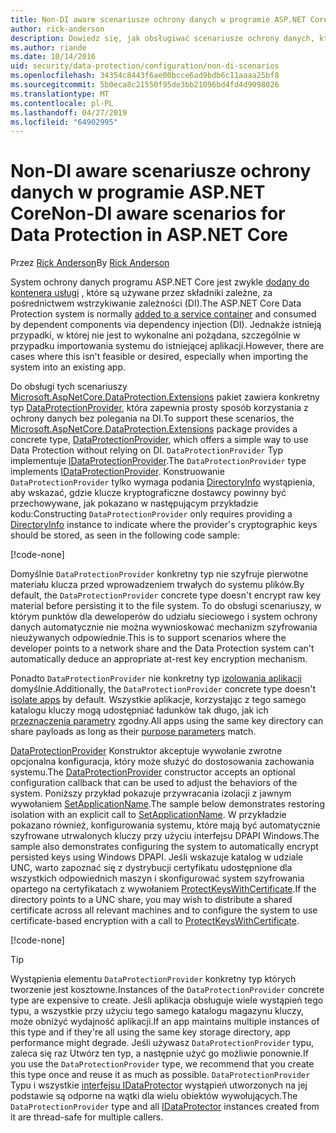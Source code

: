 ```yaml
---
title: Non-DI aware scenariusze ochrony danych w programie ASP.NET Core
author: rick-anderson
description: Dowiedz się, jak obsługiwać scenariusze ochrony danych, których nie może lub nie chcesz używać usługę oferowaną przez wstrzykiwanie zależności.
ms.author: riande
ms.date: 10/14/2016
uid: security/data-protection/configuration/non-di-scenarios
ms.openlocfilehash: 34354c8443f6ae00bcce6ad9bdb6c11aaaa25bf8
ms.sourcegitcommit: 5b0eca8c21550f95de3bb21096bd4fd4d9098026
ms.translationtype: MT
ms.contentlocale: pl-PL
ms.lasthandoff: 04/27/2019
ms.locfileid: "64902995"
---
```

# <a name="non-di-aware-scenarios-for-data-protection-in-aspnet-core"></a><span data-ttu-id="e5b90-103">Non-DI aware scenariusze ochrony danych w programie ASP.NET Core</span><span class="sxs-lookup"><span data-stu-id="e5b90-103">Non-DI aware scenarios for Data Protection in ASP.NET Core</span></span>

<span data-ttu-id="e5b90-104">Przez [Rick Anderson](https://twitter.com/RickAndMSFT)</span><span class="sxs-lookup"><span data-stu-id="e5b90-104">By [Rick Anderson](https://twitter.com/RickAndMSFT)</span></span>

<span data-ttu-id="e5b90-105">System ochrony danych programu ASP.NET Core jest zwykle [dodany do kontenera usługi](xref:security/data-protection/consumer-apis/overview) , które są używane przez składniki zależne, za pośrednictwem wstrzykiwanie zależności (DI).</span><span class="sxs-lookup"><span data-stu-id="e5b90-105">The ASP.NET Core Data Protection system is normally [added to a service container](xref:security/data-protection/consumer-apis/overview) and consumed by dependent components via dependency injection (DI).</span></span> <span data-ttu-id="e5b90-106">Jednakże istnieją przypadki, w której nie jest to wykonalne ani pożądana, szczególnie w przypadku importowania systemu do istniejącej aplikacji.</span><span class="sxs-lookup"><span data-stu-id="e5b90-106">However, there are cases where this isn't feasible or desired, especially when importing the system into an existing app.</span></span>

<span data-ttu-id="e5b90-107">Do obsługi tych scenariuszy [Microsoft.AspNetCore.DataProtection.Extensions](https://www.nuget.org/packages/Microsoft.AspNetCore.DataProtection.Extensions/) pakiet zawiera konkretny typ [DataProtectionProvider](/dotnet/api/Microsoft.AspNetCore.DataProtection.DataProtectionProvider), która zapewnia prosty sposób korzystania z ochrony danych bez polegania na DI.</span><span class="sxs-lookup"><span data-stu-id="e5b90-107">To support these scenarios, the [Microsoft.AspNetCore.DataProtection.Extensions](https://www.nuget.org/packages/Microsoft.AspNetCore.DataProtection.Extensions/) package provides a concrete type, [DataProtectionProvider](/dotnet/api/Microsoft.AspNetCore.DataProtection.DataProtectionProvider), which offers a simple way to use Data Protection without relying on DI.</span></span> <span data-ttu-id="e5b90-108">`DataProtectionProvider` Typ implementuje [IDataProtectionProvider](/dotnet/api/microsoft.aspnetcore.dataprotection.idataprotectionprovider).</span><span class="sxs-lookup"><span data-stu-id="e5b90-108">The `DataProtectionProvider` type implements [IDataProtectionProvider](/dotnet/api/microsoft.aspnetcore.dataprotection.idataprotectionprovider).</span></span> <span data-ttu-id="e5b90-109">Konstruowanie `DataProtectionProvider` tylko wymaga podania [DirectoryInfo](/dotnet/api/system.io.directoryinfo) wystąpienia, aby wskazać, gdzie klucze kryptograficzne dostawcy powinny być przechowywane, jak pokazano w następującym przykładzie kodu:</span><span class="sxs-lookup"><span data-stu-id="e5b90-109">Constructing `DataProtectionProvider` only requires providing a [DirectoryInfo](/dotnet/api/system.io.directoryinfo) instance to indicate where the provider's cryptographic keys should be stored, as seen in the following code sample:</span></span>

[!code-none[](non-di-scenarios/_static/nodisample1.cs)]

<span data-ttu-id="e5b90-110">Domyślnie `DataProtectionProvider` konkretny typ nie szyfruje pierwotne materiału klucza przed wprowadzeniem trwałych do systemu plików.</span><span class="sxs-lookup"><span data-stu-id="e5b90-110">By default, the `DataProtectionProvider` concrete type doesn't encrypt raw key material before persisting it to the file system.</span></span> <span data-ttu-id="e5b90-111">To do obsługi scenariuszy, w którym punktów dla deweloperów do udziału sieciowego i system ochrony danych automatycznie nie można wywnioskować mechanizm szyfrowania nieużywanych odpowiednie.</span><span class="sxs-lookup"><span data-stu-id="e5b90-111">This is to support scenarios where the developer points to a network share and the Data Protection system can't automatically deduce an appropriate at-rest key encryption mechanism.</span></span>

<span data-ttu-id="e5b90-112">Ponadto `DataProtectionProvider` nie konkretny typ [izolowania aplikacji](xref:security/data-protection/configuration/overview#per-application-isolation) domyślnie.</span><span class="sxs-lookup"><span data-stu-id="e5b90-112">Additionally, the `DataProtectionProvider` concrete type doesn't [isolate apps](xref:security/data-protection/configuration/overview#per-application-isolation) by default.</span></span> <span data-ttu-id="e5b90-113">Wszystkie aplikacje, korzystając z tego samego katalogu kluczy mogą udostępniać ładunków tak długo, jak ich [przeznaczenia parametry](xref:security/data-protection/consumer-apis/purpose-strings) zgodny.</span><span class="sxs-lookup"><span data-stu-id="e5b90-113">All apps using the same key directory can share payloads as long as their [purpose parameters](xref:security/data-protection/consumer-apis/purpose-strings) match.</span></span>

<span data-ttu-id="e5b90-114">[DataProtectionProvider](/dotnet/api/microsoft.aspnetcore.dataprotection.dataprotectionprovider) Konstruktor akceptuje wywołanie zwrotne opcjonalna konfiguracja, który może służyć do dostosowania zachowania systemu.</span><span class="sxs-lookup"><span data-stu-id="e5b90-114">The [DataProtectionProvider](/dotnet/api/microsoft.aspnetcore.dataprotection.dataprotectionprovider) constructor accepts an optional configuration callback that can be used to adjust the behaviors of the system.</span></span> <span data-ttu-id="e5b90-115">Poniższy przykład pokazuje przywracania izolacji z jawnym wywołaniem [SetApplicationName](/dotnet/api/microsoft.aspnetcore.dataprotection.dataprotectionbuilderextensions.setapplicationname).</span><span class="sxs-lookup"><span data-stu-id="e5b90-115">The sample below demonstrates restoring isolation with an explicit call to [SetApplicationName](/dotnet/api/microsoft.aspnetcore.dataprotection.dataprotectionbuilderextensions.setapplicationname).</span></span> <span data-ttu-id="e5b90-116">W przykładzie pokazano również, konfigurowania systemu, które mają być automatycznie szyfrowane utrwalonych kluczy przy użyciu interfejsu DPAPI Windows.</span><span class="sxs-lookup"><span data-stu-id="e5b90-116">The sample also demonstrates configuring the system to automatically encrypt persisted keys using Windows DPAPI.</span></span> <span data-ttu-id="e5b90-117">Jeśli wskazuje katalog w udziale UNC, warto zapoznać się z dystrybucji certyfikatu udostępnione dla wszystkich odpowiednich maszyn i skonfigurować system szyfrowania opartego na certyfikatach z wywołaniem [ProtectKeysWithCertificate](/dotnet/api/microsoft.aspnetcore.dataprotection.dataprotectionbuilderextensions.protectkeyswithcertificate).</span><span class="sxs-lookup"><span data-stu-id="e5b90-117">If the directory points to a UNC share, you may wish to distribute a shared certificate across all relevant machines and to configure the system to use certificate-based encryption with a call to [ProtectKeysWithCertificate](/dotnet/api/microsoft.aspnetcore.dataprotection.dataprotectionbuilderextensions.protectkeyswithcertificate).</span></span>

[!code-none[](non-di-scenarios/_static/nodisample2.cs)]

> [!TIP]
> <span data-ttu-id="e5b90-118">Wystąpienia elementu `DataProtectionProvider` konkretny typ których tworzenie jest kosztowne.</span><span class="sxs-lookup"><span data-stu-id="e5b90-118">Instances of the `DataProtectionProvider` concrete type are expensive to create.</span></span> <span data-ttu-id="e5b90-119">Jeśli aplikacja obsługuje wiele wystąpień tego typu, a wszystkie przy użyciu tego samego katalogu magazynu kluczy, może obniżyć wydajność aplikacji.</span><span class="sxs-lookup"><span data-stu-id="e5b90-119">If an app maintains multiple instances of this type and if they're all using the same key storage directory, app performance might degrade.</span></span> <span data-ttu-id="e5b90-120">Jeśli używasz `DataProtectionProvider` typu, zaleca się raz Utwórz ten typ, a następnie użyć go możliwie ponownie.</span><span class="sxs-lookup"><span data-stu-id="e5b90-120">If you use the `DataProtectionProvider` type, we recommend that you create this type once and reuse it as much as possible.</span></span> <span data-ttu-id="e5b90-121">`DataProtectionProvider` Typu i wszystkie [interfejsu IDataProtector](/dotnet/api/microsoft.aspnetcore.dataprotection.idataprotector) wystąpień utworzonych na jej podstawie są odporne na wątki dla wielu obiektów wywołujących.</span><span class="sxs-lookup"><span data-stu-id="e5b90-121">The `DataProtectionProvider` type and all [IDataProtector](/dotnet/api/microsoft.aspnetcore.dataprotection.idataprotector) instances created from it are thread-safe for multiple callers.</span></span>
